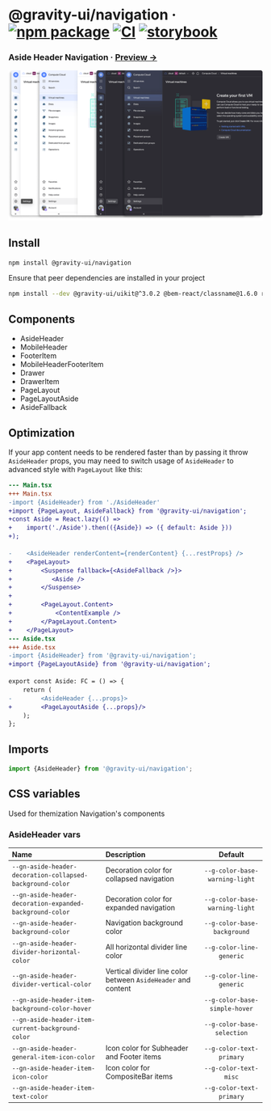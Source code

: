 # @gravity-ui/navigation &middot; [![npm package](https://img.shields.io/npm/v/@gravity-ui/navigation)](https://www.npmjs.com/package/@gravity-ui/navigation) [![CI](https://img.shields.io/github/actions/workflow/status/gravity-ui/navigation/.github/workflows/ci.yml?branch=main&label=CI&logo=github)](https://github.com/gravity-ui/navigation/actions/workflows/ci.yml?query=branch:main) [![storybook](https://img.shields.io/badge/Storybook-deployed-ff4685)](https://preview.yandexcloud.dev/navigation/)

### Aside Header Navigation &middot; [Preview →](https://preview.yandexcloud.dev/navigation/)

![](docs/images/showcase.png)

## Install

```bash
npm install @gravity-ui/navigation
```

Ensure that peer dependencies are installed in your project

```bash
npm install --dev @gravity-ui/uikit@^3.0.2 @bem-react/classname@1.6.0 react@^16.0.0
```

## Components

- AsideHeader
- MobileHeader
- FooterItem
- MobileHeaderFooterItem
- Drawer
- DrawerItem
- PageLayout
- PageLayoutAside
- AsideFallback

## Optimization

If your app content needs to be rendered faster than by passing it throw `AsideHeader` props,
you may need to switch usage of `AsideHeader` to advanced style with `PageLayout` like this:

```diff
--- Main.tsx
+++ Main.tsx
-import {AsideHeader} from './AsideHeader'
+import {PageLayout, AsideFallback} from '@gravity-ui/navigation';
+const Aside = React.lazy(() =>
+    import('./Aside').then(({Aside}) => ({ default: Aside }))
+);

-    <AsideHeader renderContent={renderContent} {...restProps} />
+    <PageLayout>
+        <Suspense fallback={<AsideFallback />}>
+           <Aside />
+        </Suspense>
+
+        <PageLayout.Content>
+            <ContentExample />
+        </PageLayout.Content>
+    </PageLayout>
--- Aside.tsx
+++ Aside.tsx
-import {AsideHeader} from '@gravity-ui/navigation';
+import {PageLayoutAside} from '@gravity-ui/navigation';

export const Aside: FC = () => {
    return (
-        <AsideHeader {...props}>
+        <PageLayoutAside {...props}/>
    );
};
```

## Imports

```ts
import {AsideHeader} from '@gravity-ui/navigation';
```

## CSS variables

Used for themization Navigation's components

### AsideHeader vars

| Name                                                      | Description                                                   |            Default             |
| :-------------------------------------------------------- | :------------------------------------------------------------ | :----------------------------: |
| `--gn-aside-header-decoration-collapsed-background-color` | Decoration color for collapsed navigation                     | `--g-color-base-warning-light` |
| `--gn-aside-header-decoration-expanded-background-color`  | Decoration color for expanded navigation                      | `--g-color-base-warning-light` |
| `--gn-aside-header-background-color`                      | Navigation background color                                   |  `--g-color-base-background`   |
| `--gn-aside-header-divider-horizontal-color`              | All horizontal divider line color                             |    `--g-color-line-generic`    |
| `--gn-aside-header-divider-vertical-color`                | Vertical divider line color between `AsideHeader` and content |    `--g-color-line-generic`    |
| `--gn-aside-header-item-background-color-hover`           |                                                               | `--g-color-base-simple-hover`  |
| `--gn-aside-header-item-current-background-color`         |                                                               |   `--g-color-base-selection`   |
| `--gn-aside-header-general-item-icon-color`               | Icon color for Subheader and Footer items                     |    `--g-color-text-primary`    |
| `--gn-aside-header-item-icon-color`                       | Icon color for CompositeBar items                             |     `--g-color-text-misc`      |
| `--gn-aside-header-item-text-color`                       |                                                               |    `--g-color-text-primary`    |
